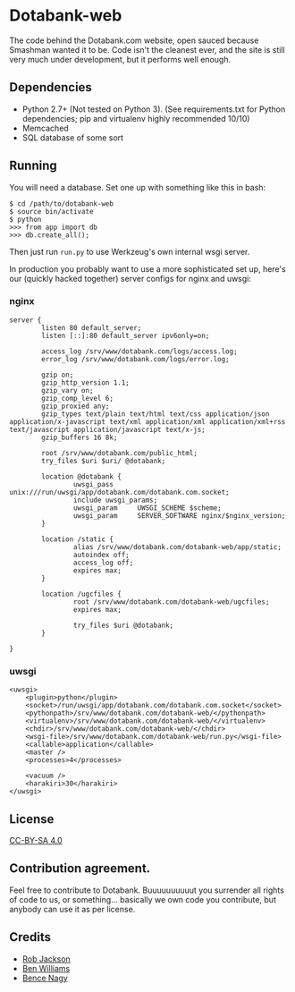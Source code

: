 Dotabank-web
============

The code behind the Dotabank.com website, open sauced because Smashman wanted it to be. Code isn't the cleanest ever,
and the site is still very much under development, but it performs well enough.

## Dependencies

* Python 2.7+ (Not tested on Python 3). (See requirements.txt for Python dependencies; pip and virtualenv highly recommended 10/10)
* Memcached
* SQL database of some sort

## Running

You will need a database. Set one up with something like this in bash:

```
$ cd /path/to/dotabank-web
$ source bin/activate
$ python
>>> from app import db
>>> db.create_all();
```

Then just run `run.py` to use Werkzeug's own internal wsgi server.

In production you probably want to use a more sophisticated set up, here's our (quickly hacked together) server configs
for nginx and uwsgi:

### nginx
```
server {
        listen 80 default_server;
        listen [::]:80 default_server ipv6only=on;

        access_log /srv/www/dotabank.com/logs/access.log;
        error_log /srv/www/dotabank.com/logs/error.log;

        gzip on;
        gzip_http_version 1.1;
        gzip_vary on;
        gzip_comp_level 6;
        gzip_proxied any;
        gzip_types text/plain text/html text/css application/json application/x-javascript text/xml application/xml application/xml+rss text/javascript application/javascript text/x-js;
        gzip_buffers 16 8k;

        root /srv/www/dotabank.com/public_html;
        try_files $uri $uri/ @dotabank;

        location @dotabank {
                uwsgi_pass      unix:///run/uwsgi/app/dotabank.com/dotabank.com.socket;
                include uwsgi_params;
                uwsgi_param     UWSGI_SCHEME $scheme;
                uwsgi_param     SERVER_SOFTWARE nginx/$nginx_version;
        }

        location /static {
                alias /srv/www/dotabank.com/dotabank-web/app/static;
                autoindex off;
                access_log off;
                expires max;
        }

        location /ugcfiles {
                root /srv/www/dotabank.com/dotabank-web/ugcfiles;
                expires max;

                try_files $uri @dotabank;
        }

}
```

### uwsgi
```
<uwsgi>
    <plugin>python</plugin>
    <socket>/run/uwsgi/app/dotabank.com/dotabank.com.socket</socket>
    <pythonpath>/srv/www/dotabank.com/dotabank-web/</pythonpath>
    <virtualenv>/srv/www/dotabank.com/dotabank-web/</virtualenv>
    <chdir>/srv/www/dotabank.com/dotabank-web/</chdir>
    <wsgi-file>/srv/www/dotabank.com/dotabank-web/run.py</wsgi-file>
    <callable>application</callable>
    <master />
    <processes>4</processes>

    <vacuum />
    <harakiri>30</harakiri>
</uwsgi>
```

## License

[CC-BY-SA 4.0](http://creativecommons.org/licenses/by-sa/4.0/)

## Contribution agreement.

Feel free to contribute to Dotabank. Buuuuuuuuuut you surrender all rights of code to us, or something... basically we
own code you contribute, but anybody can use it as per license.

## Credits

* [Rob Jackson](https://rjackson.me)
* [Ben Williams](http://smash.mn)
* [Bence Nagy](http://underyx.me)
